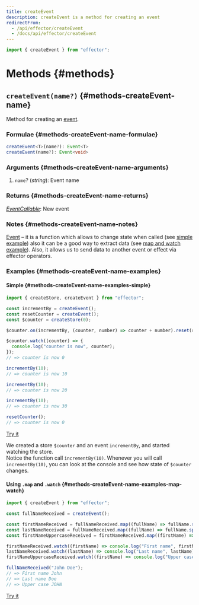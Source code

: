 ```yaml
---
title: createEvent
description: createEvent is a method for creating an event
redirectFrom:
  - /api/effector/createEvent
  - /docs/api/effector/createEvent
---
```


```ts
import { createEvent } from "effector";
```

# Methods {#methods}

## `createEvent(name?)` {#methods-createEvent-name}

Method for creating an [event](/en/api/effector/Event).

### Formulae {#methods-createEvent-name-formulae}

```ts
createEvent<T>(name?): Event<T>
createEvent(name?): Event<void>
```

### Arguments {#methods-createEvent-name-arguments}

1. `name`? (_string_): Event name

### Returns {#methods-createEvent-name-returns}

[_EventCallable_](/en/api/effector/Event#eventCallable): New event

### Notes {#methods-createEvent-name-notes}

[Event](/en/api/effector/Event) – it is a function which allows to change state when called (see [simple example](#methods-createEvent-name-examples-simple)) also it can be a good way to extract data (see [map and watch example](#methods-createEvent-name-examples-map-watch)). Also, it allows us to send data to another event or effect via effector operators.

### Examples {#methods-createEvent-name-examples}

#### Simple {#methods-createEvent-name-examples-simple}

```js
import { createStore, createEvent } from "effector";

const incrementBy = createEvent();
const resetCounter = createEvent();
const $counter = createStore(0);

$counter.on(incrementBy, (counter, number) => counter + number).reset(resetCounter);

$counter.watch((counter) => {
  console.log("counter is now", counter);
});
// => counter is now 0

incrementBy(10);
// => counter is now 10

incrementBy(10);
// => counter is now 20

incrementBy(10);
// => counter is now 30

resetCounter();
// => counter is now 0
```

[Try it](https://share.effector.dev/oFkPG4yJ)

We created a store `$counter` and an event `incrementBy`, and started watching the store.<br/>
Notice the function call `incrementBy(10)`. Whenever you will call `incrementBy(10)`, you can look at the console and see how state of `$counter` changes.

#### Using `.map` and `.watch` {#methods-createEvent-name-examples-map-watch}

```js
import { createEvent } from "effector";

const fullNameReceived = createEvent();

const firstNameReceived = fullNameReceived.map((fullName) => fullName.split(" ")[0]);
const lastNameReceived = fullNameReceived.map((fullName) => fullName.split(" ")[1]);
const firstNameUppercaseReceived = firstNameReceived.map((firstName) => firstName.toUpperCase());

firstNameReceived.watch((firstName) => console.log("First name", firstName));
lastNameReceived.watch((lastName) => console.log("Last name", lastName));
firstNameUppercaseReceived.watch((firstName) => console.log("Upper case", firstName));

fullNameReceived("John Doe");
// => First name John
// => Last name Doe
// => Upper case JOHN
```

[Try it](https://share.effector.dev/TJWghQ2z)
